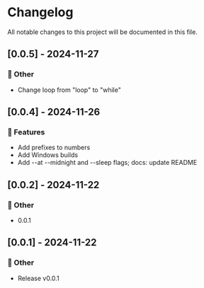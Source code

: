 # Changelog

All notable changes to this project will be documented in this file.

## [0.0.5] - 2024-11-27

### 💼 Other

- Change loop from "loop" to "while"

<!-- generated by git-cliff -->
## [0.0.4] - 2024-11-26

### 🚀 Features

- Add prefixes to numbers
- Add Windows builds
- Add --at --midnight and --sleep flags; docs: update README

<!-- generated by git-cliff -->
<!-- generated by git-cliff -->
## [0.0.2] - 2024-11-22

### 💼 Other

- 0.0.1

<!-- generated by git-cliff -->
## [0.0.1] - 2024-11-22

### 💼 Other

- Release v0.0.1

<!-- generated by git-cliff -->
<!-- generated by git-cliff -->

